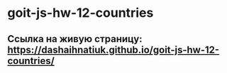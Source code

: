 # goit-js-hw-12-countries

## Ссылка на живую страницу: https://dashaihnatiuk.github.io/goit-js-hw-12-countries/
